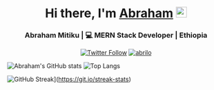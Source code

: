 <div align="center">
<h1 align='center'>Hi there, I'm <a href="https://hemant.codes">Abraham</a> <img src="https://media.giphy.com/media/hvRJCLFzcasrR4ia7z/giphy.gif" width="25px"> </h1>
</div>

<div align="center">
<h3>  Abraham Mitiku | 💻 MERN Stack Developer | Ethiopia </h3>
</div>

<p align="center">
<a align='center' href="https://twitter.com/abriiloo"><img alt="Twitter Follow" src="https://img.shields.io/twitter/follow/abriiloo?style=for-the-badge&color=09f&labelColor=black&logo=twitter&label=@abriiloo"></a>
<a href="https://badges.pufler.dev/visits/abriilo/abriilo"> <img alt="abrilo" src="https://badges.pufler.dev/visits/abriilo/abriilo"> </a>
</p>

![Abraham's GitHub stats](https://github-readme-stats.vercel.app/api?username=abriilo&theme=radical&show_icons=true&count_private=true)
![Top Langs](https://github-readme-stats.vercel.app/api/top-langs/?username=abriilo&theme=radical&langs_count=8)


![GitHub Streak](https://github-readme-streak-stats.herokuapp.com/?user=abriilo)](https://git.io/streak-stats)
